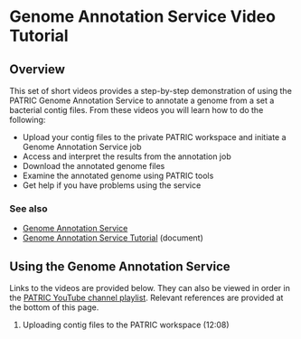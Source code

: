 # Genome Annotation Service Video Tutorial

## Overview
This set of short videos provides a step-by-step demonstration of using the PATRIC Genome Annotation Service to annotate a genome from a set a bacterial contig files. From these videos you will learn how to do the following:

* Upload your contig files to the private PATRIC workspace and initiate a Genome Annotation Service job
* Access and interpret the results from the annotation job
* Download the annotated genome files
* Examine the annotated genome using PATRIC tools
* Get help if you have problems using the service

### See also
* [Genome Annotation Service](https://patricbrc.org/app/Annotation)
* [Genome Annotation Service Tutorial](https://docs.patricbrc.org/tutorial/genome_annotation/annotation.html) (document)

## Using the Genome Annotation Service

Links to the videos are provided below.  They can also be viewed in order in the [PATRIC YouTube channel playlist](https://www.youtube.com/watch?v=IOo3POYtCKs&list=PLsstVALeacELn_vRu1tm7654_pdnm6lQT). Relevant references are provided at the bottom of this page.

1. Uploading contig files to the PATRIC workspace (12:08)



